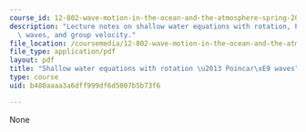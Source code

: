 ```yaml
---
course_id: 12-802-wave-motion-in-the-ocean-and-the-atmosphere-spring-2008
description: "Lecture notes on shallow water equations with rotation, Poincar\xE9\
  \ waves, and group velocity."
file_location: /coursemedia/12-802-wave-motion-in-the-ocean-and-the-atmosphere-spring-2008/b480aaaa3a6dff999df6d5007b5b73f6_MIT12_802S08_lec12.pdf
file_type: application/pdf
layout: pdf
title: "Shallow water equations with rotation \u2013 Poincar\xE9 waves"
type: course
uid: b480aaaa3a6dff999df6d5007b5b73f6

---
```

None